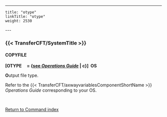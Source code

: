 ---
    title: "otype"
    linkTitle: "otype"
    weight: 2530
---<span id="otype"></span>

### {{< TransferCFT/SystemTitle  >}}

#### COPYFILE

**[OTYPE     = {<u>see
*Operations Guide*</u> &#124; c}]  OS**

**O**utput file type.

Refer to the {{< TransferCFT/axwayvariablesComponentShortName  >}} *Operations Guide* corresponding to your
OS.

 

[Return to Command index](../../)
